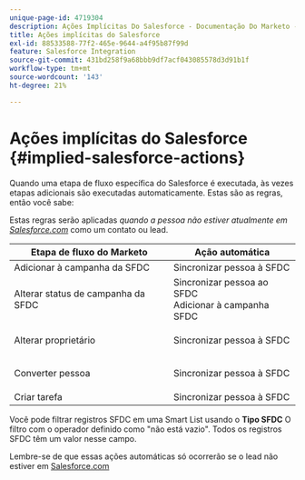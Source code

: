 ```yaml
---
unique-page-id: 4719304
description: Ações Implícitas Do Salesforce - Documentação Do Marketo - Documentação Do Produto
title: Ações implícitas do Salesforce
exl-id: 88533588-77f2-465e-9644-a4f95b87f99d
feature: Salesforce Integration
source-git-commit: 431bd258f9a68bbb9df7acf043085578d3d91b1f
workflow-type: tm+mt
source-wordcount: '143'
ht-degree: 21%

---
```


# Ações implícitas do Salesforce {#implied-salesforce-actions}

Quando uma etapa de fluxo específica do Salesforce é executada, às vezes etapas adicionais são executadas automaticamente. Estas são as regras, então você sabe:

Estas regras serão aplicadas _quando a pessoa não estiver atualmente em [Salesforce.com](https://Salesforce.com)_ como um contato ou lead.

<table> 
 <thead> 
  <tr> 
   <th>Etapa de fluxo do Marketo</th> 
   <th>Ação automática</th> 
  </tr> 
 </thead> 
 <tbody> 
  <tr> 
   <td>Adicionar à campanha da SFDC</td> 
   <td>Sincronizar pessoa à SFDC</td> 
  </tr> 
  <tr> 
   <td>Alterar status de campanha da SFDC</td> 
   <td>Sincronizar pessoa ao SFDC<br>Adicionar à campanha SFDC</td> 
  </tr> 
  <tr> 
   <td>Alterar proprietário</td> 
   <td><p>Sincronizar pessoa à SFDC</p></td> 
  </tr> 
  <tr> 
   <td>Converter pessoa</td> 
   <td><p>Sincronizar pessoa à SFDC</p></td> 
  </tr> 
  <tr> 
   <td>Criar tarefa</td> 
   <td>Sincronizar pessoa à SFDC</td> 
  </tr> 
 </tbody> 
</table>

Você pode filtrar registros SFDC em uma Smart List usando o **Tipo SFDC** O filtro com o operador definido como &quot;não está vazio&quot;. Todos os registros SFDC têm um valor nesse campo.

Lembre-se de que essas ações automáticas só ocorrerão se o lead não estiver em [Salesforce.com](https://salesforce.com)
